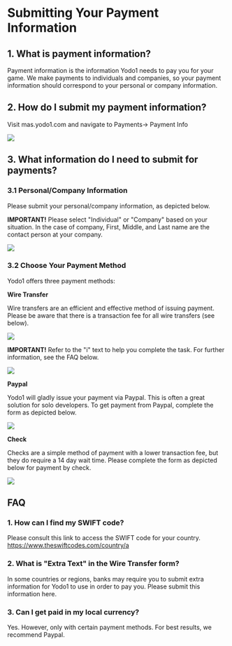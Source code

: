 # Submitting Your Payment Information

## 1. What is payment information?

Payment information is the information Yodo1 needs to pay you for your game. We make payments to individuals and companies, so your payment information should correspond to your personal or company information.

## 2. How do I submit my payment information?

Visit mas.yodo1.com and navigate to Payments-> Payment Info

![](./../../resource/payment-bar.png)

## 3. What information do I need to submit for payments?

### 3.1 Personal/Company Information

Please submit your personal/company information, as depicted below. 

**IMPORTANT!** Please select "Individual" or "Company" based on your situation. In the case of company, First, Middle, and Last name are the contact person at your company.

![](./../../resource/payment-1.png)

### 3.2 Choose Your Payment Method

Yodo1 offers three payment methods: 

**Wire Transfer**

Wire transfers are an efficient and effective method of issuing payment. Please be aware that there is a transaction fee for all wire transfers (see below).

![](./../../resource/payment-wire-transfer.png)

**IMPORTANT!** Refer to the "i" text to help you complete the task. For further information, see the FAQ below.

![](./../../resource/payment-wire-transfer-2.png)

**Paypal**

Yodo1 will gladly issue your payment via Paypal. This is often a great solution for solo developers. To get payment from Paypal, complete the form as depicted below.

![](./../../resource/payment-paypal.png)

**Check**

Checks are a simple method of payment with a lower transaction fee, but they do require a 14 day wait time. Please complete the form as depicted below for payment by check.

![](./../../resource/payment-check.png)

## FAQ

### 1. How can I find my SWIFT code?
Please consult this link to access the SWIFT code for your country. https://www.theswiftcodes.com/country/a

### 2. What is "Extra Text" in the Wire Transfer form?
In some countries or regions, banks may require you to submit extra information for Yodo1 to use in order to pay you. Please submit this information here.

### 3. Can I get paid in my local currency?
Yes. However, only with certain payment methods. For best results, we recommend Paypal.

